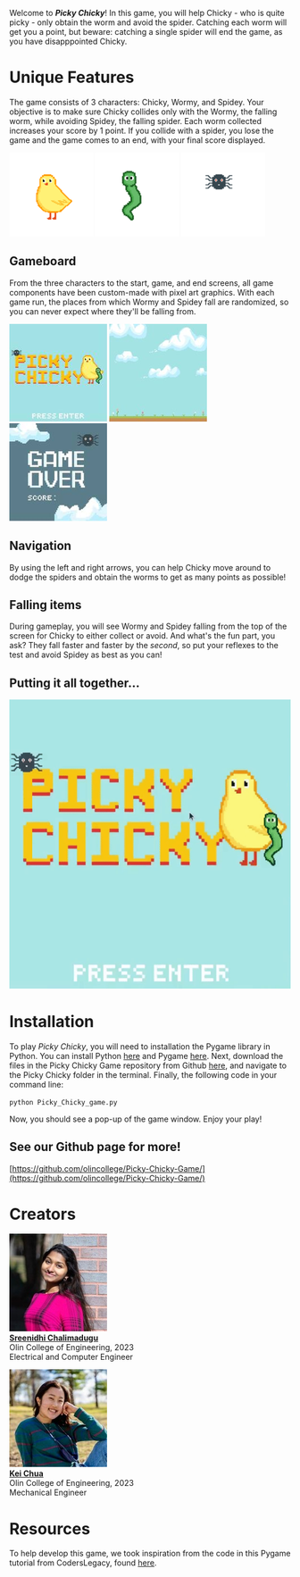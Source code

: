 Welcome to ***Picky Chicky***! In this game, you will help Chicky - who is quite picky - only obtain the worm and avoid the spider. Catching each worm will get you a point, but beware: catching a single spider will end the game, as you have disapppointed Chicky.

# Unique Features

The game consists of 3 characters: Chicky, Wormy, and Spidey. Your objective is to make sure Chicky collides only with the Wormy, the falling worm, while avoiding Spidey, the falling spider. Each worm collected increases your score by 1 point. If you collide with a spider, you lose the game and the game comes to an end, with your final score displayed.

![Chicky](images/chick_resized.png) ![Wormy](images/worm_resized.png) ![Spidey](images/spider_resized.png)

## Gameboard

From the three characters to the start, game, and end screens, all game components have been custom-made with pixel art graphics. With each game run, the places from which Wormy and Spidey fall are randomized, so you can never expect where they'll be falling from.

![start screen](images/start_screen_resized.jpg) ![game background](images/game_background_resized.jpg) ![game over screen](images/game_over_resized.jpg)

## Navigation

By using the left and right arrows, you can help Chicky move around to dodge the spiders and obtain the worms to get as many points as possible!

## Falling items

During gameplay, you will see Wormy and Spidey falling from the top of the screen for Chicky to either collect or avoid. And what's the fun part, you ask? They fall faster and faster by the *second*, so put your reflexes to the test and avoid Spidey as best as you can!

## Putting it all together...

![gameplay demo gif](images/demo.gif)


# Installation 

To play *Picky Chicky*, you will need to installation the Pygame library in Python. You can install Python [here](https://www.python.org/downloads/) and Pygame [here](https://www.pygame.org/wiki/GettingStarted). Next, download the files in the Picky Chicky Game repository from Github [here](https://github.com/olincollege/Picky-Chicky-Game/), and navigate to the Picky Chicky folder in the terminal. Finally, the following code in your command line:

`python Picky_Chicky_game.py`

Now, you should see a pop-up of the game window. Enjoy your play!

## See our Github page for more!

[https://github.com/olincollege/Picky-Chicky-Game/](https://github.com/olincollege/Picky-Chicky-Game/)


# Creators

![Sree profile picture](images/sree_resized.jpg)  
[**Sreenidhi Chalimadugu**](https://www.linkedin.com/in/sreenidhi-chalimadugu/)  
Olin College of Engineering, 2023  
Electrical and Computer Engineer


![Kei profile picture](images/kei_resized.jpg)  
[**Kei Chua**](https://www.linkedin.com/in/kei-chua-3a7a96199/)  
Olin College of Engineering, 2023  
Mechanical Engineer


# Resources

To help develop this game, we took inspiration from the code in this Pygame tutorial from CodersLegacy, found [here](https://coderslegacy.com/python/python-pygame-tutorial/).
